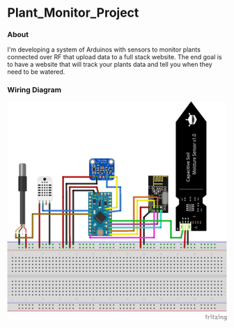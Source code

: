 # Plant_Monitor_Project
### About
I'm developing a system of Arduinos with sensors to monitor plants connected over RF that upload data to a full stack website.
The end goal is to have a website that will track your plants data and tell you when they need to be watered.

### Wiring Diagram
![Fritzing Breadboard Wiring Diagram](https://github.com/Matthew-Hubbard/Plant_Monitor_Project/blob/master/schematics/Plant_Monitoring_Project_v1.0_bb.png)
